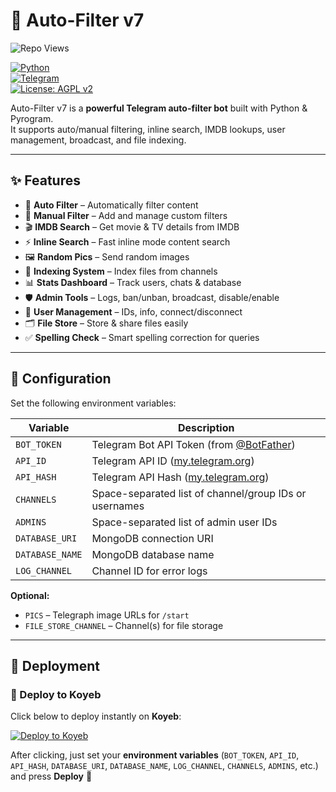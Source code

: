 # 🤖 Auto-Filter v7

![Repo Views](https://komarev.com/ghpvc/?username=TGEBOTZ&repo=Auto-Filter-v7&label=Views&color=blue&style=flat)


[![Python](https://img.shields.io/badge/Python-3.9+-blue.svg)](https://www.python.org/)  
[![Telegram](https://img.shields.io/badge/Telegram-Bot-blue.svg)](https://t.me/BotFather)  
[![License: AGPL v2](https://img.shields.io/badge/License-AGPL_v2-blue.svg)](LICENSE)  

Auto-Filter v7 is a **powerful Telegram auto-filter bot** built with Python & Pyrogram.  
It supports auto/manual filtering, inline search, IMDB lookups, user management, broadcast, and file indexing.  

---

## ✨ Features

- 🔎 **Auto Filter** – Automatically filter content  
- 📝 **Manual Filter** – Add and manage custom filters  
- 🎬 **IMDB Search** – Get movie & TV details from IMDB  
- ⚡ **Inline Search** – Fast inline mode content search  
- 🖼 **Random Pics** – Send random images  
- 📂 **Indexing System** – Index files from channels  
- 📊 **Stats Dashboard** – Track users, chats & database  
- 🛡 **Admin Tools** – Logs, ban/unban, broadcast, disable/enable  
- 🔐 **User Management** – IDs, info, connect/disconnect  
- 🗂 **File Store** – Store & share files easily  
- ✅ **Spelling Check** – Smart spelling correction for queries  

---

## 🔧 Configuration

Set the following environment variables:

| Variable | Description |
|----------|-------------|
| `BOT_TOKEN` | Telegram Bot API Token (from [@BotFather](https://t.me/BotFather)) |
| `API_ID` | Telegram API ID ([my.telegram.org](https://my.telegram.org)) |
| `API_HASH` | Telegram API Hash ([my.telegram.org](https://my.telegram.org)) |
| `CHANNELS` | Space-separated list of channel/group IDs or usernames |
| `ADMINS` | Space-separated list of admin user IDs |
| `DATABASE_URI` | MongoDB connection URI |
| `DATABASE_NAME` | MongoDB database name |
| `LOG_CHANNEL` | Channel ID for error logs |

**Optional:**

- `PICS` – Telegraph image URLs for `/start`  
- `FILE_STORE_CHANNEL` – Channel(s) for file storage  

---

## 🚀 Deployment

### 🔹 Deploy to Koyeb
Click below to deploy instantly on **Koyeb**:

[![Deploy to Koyeb](https://www.koyeb.com/static/images/deploy/button.svg)](https://app.koyeb.com/deploy?type=git&repository=github.com/TGEBOTZ/Auto-Filter-v7&branch=main&name=auto-filter-v7)

After clicking, just set your **environment variables** (`BOT_TOKEN`, `API_ID`, `API_HASH`, `DATABASE_URI`, `DATABASE_NAME`, `LOG_CHANNEL`, `CHANNELS`, `ADMINS`, etc.) and press **Deploy** 🎉
